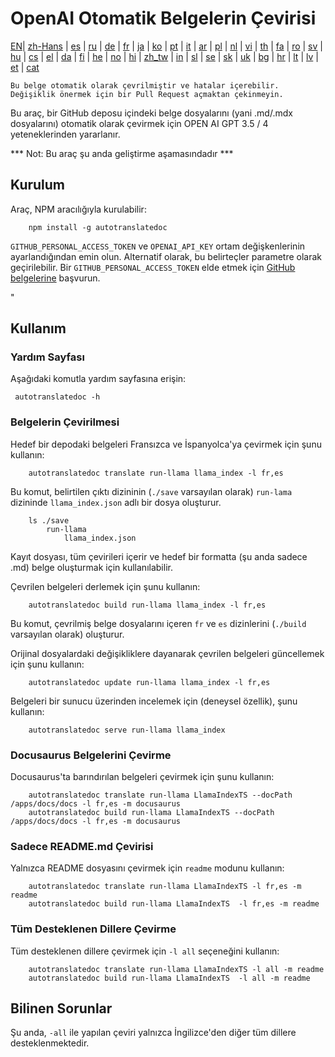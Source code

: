
# OpenAI Otomatik Belgelerin Çevirisi

[EN](./README.md)| [zh-Hans](/i18n/README_zh-Hans.md) | [es](/i18n/README_es.md) | [ru](/i18n/README_ru.md) | [de](/i18n/README_de.md) | [fr](/i18n/README_fr.md) | [ja](/i18n/README_ja.md) | [ko](/i18n/README_ko.md) | [pt](/i18n/README_pt.md) | [it](/i18n/README_it.md) | [ar](/i18n/README_ar.md) | [pl](/i18n/README_pl.md) | [nl](/i18n/README_nl.md) | [vi](/i18n/README_vi.md) | [th](/i18n/README_th.md) | [fa](/i18n/README_fa.md) | [ro](/i18n/README_ro.md) | [sv](/i18n/README_sv.md) | [hu](/i18n/README_hu.md) | [cs](/i18n/README_cs.md) | [el](/i18n/README_el.md) | [da](/i18n/README_da.md) | [fi](/i18n/README_fi.md) | [he](/i18n/README_he.md) | [no](/i18n/README_no.md) | [hi](/i18n/README_hi.md) | [zh_tw](/i18n/README_zh_tw.md) | [in](/i18n/README_in.md) | [sl](/i18n/README_sl.md) | [se](/i18n/README_se.md) | [sk](/i18n/README_sk.md) | [uk](/i18n/README_uk.md) | [bg](/i18n/README_bg.md) | [hr](/i18n/README_hr.md) | [lt](/i18n/README_lt.md) | [lv](/i18n/README_lv.md) | [et](/i18n/README_et.md) | [cat](/i18n/README_cat.md) 

```Bu belge otomatik olarak çevrilmiştir ve hatalar içerebilir. Değişiklik önermek için bir Pull Request açmaktan çekinmeyin.```


Bu araç, bir GitHub deposu içindeki belge dosyalarını (yani .md/.mdx dosyalarını) otomatik olarak çevirmek için OPEN AI GPT 3.5 / 4 yeteneklerinden yararlanır.

*** Not: Bu araç şu anda geliştirme aşamasındadır ***


## Kurulum

Araç, NPM aracılığıyla kurulabilir:


```
    npm install -g autotranslatedoc
```

`GITHUB_PERSONAL_ACCESS_TOKEN` ve `OPENAI_API_KEY` ortam değişkenlerinin ayarlandığından emin olun. Alternatif olarak, bu belirteçler parametre olarak geçirilebilir. Bir `GITHUB_PERSONAL_ACCESS_TOKEN` elde etmek için [GitHub belgelerine](https://docs.github.com/en/github/authenticating-to-github/creating-a-personal-access-token) başvurun.


"
## Kullanım

### Yardım Sayfası
Aşağıdaki komutla yardım sayfasına erişin:
```
 autotranslatedoc -h
```
### Belgelerin Çevirilmesi

Hedef bir depodaki belgeleri Fransızca ve İspanyolca'ya çevirmek için şunu kullanın:
```
    autotranslatedoc translate run-llama llama_index -l fr,es
```

Bu komut, belirtilen çıktı dizininin (`./save` varsayılan olarak) `run-lama` dizininde `llama_index.json` adlı bir dosya oluşturur.
```
    ls ./save
        run-llama
            llama_index.json 
```
Kayıt dosyası, tüm çevirileri içerir ve hedef bir formatta (şu anda sadece .md) belge oluşturmak için kullanılabilir.

Çevrilen belgeleri derlemek için şunu kullanın:

```
    autotranslatedoc build run-llama llama_index -l fr,es
```

Bu komut, çevrilmiş belge dosyalarını içeren `fr` ve `es` dizinlerini (`./build` varsayılan olarak) oluşturur.

Orijinal dosyalardaki değişikliklere dayanarak çevrilen belgeleri güncellemek için şunu kullanın:

```
    autotranslatedoc update run-llama llama_index -l fr,es
```

Belgeleri bir sunucu üzerinden incelemek için (deneysel özellik), şunu kullanın:
```
    autotranslatedoc serve run-llama llama_index
```
### Docusaurus Belgelerini Çevirme

Docusaurus'ta barındırılan belgeleri çevirmek için şunu kullanın:

```
    autotranslatedoc translate run-llama LlamaIndexTS --docPath /apps/docs/docs -l fr,es -m docusaurus
    autotranslatedoc build run-llama LlamaIndexTS --docPath /apps/docs/docs -l fr,es -m docusaurus
```
### Sadece README.md Çevirisi

Yalnızca README dosyasını çevirmek için `readme` modunu kullanın:

```
    autotranslatedoc translate run-llama LlamaIndexTS -l fr,es -m readme
    autotranslatedoc build run-llama LlamaIndexTS  -l fr,es -m readme
```
### Tüm Desteklenen Dillere Çevirme

Tüm desteklenen dillere çevirmek için `-l all` seçeneğini kullanın:

```
    autotranslatedoc translate run-llama LlamaIndexTS -l all -m readme
    autotranslatedoc build run-llama LlamaIndexTS  -l all -m readme
```
## Bilinen Sorunlar

Şu anda, `-all` ile yapılan çeviri yalnızca İngilizce'den diğer tüm dillere desteklenmektedir.
